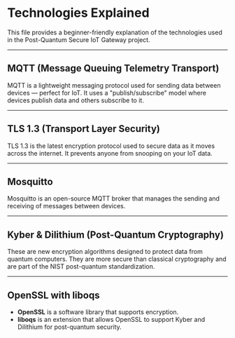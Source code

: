 # Technologies Explained

This file provides a beginner-friendly explanation of the technologies used in the Post-Quantum Secure IoT Gateway project.

---

## MQTT (Message Queuing Telemetry Transport)
MQTT is a lightweight messaging protocol used for sending data between devices — perfect for IoT. It uses a "publish/subscribe" model where devices publish data and others subscribe to it.

---

## TLS 1.3 (Transport Layer Security)
TLS 1.3 is the latest encryption protocol used to secure data as it moves across the internet. It prevents anyone from snooping on your IoT data.

---

## Mosquitto
Mosquitto is an open-source MQTT broker that manages the sending and receiving of messages between devices.

---

## Kyber & Dilithium (Post-Quantum Cryptography)
These are new encryption algorithms designed to protect data from quantum computers. They are more secure than classical cryptography and are part of the NIST post-quantum standardization.

---

## OpenSSL with liboqs
- **OpenSSL** is a software library that supports encryption.
- **liboqs** is an extension that allows OpenSSL to support Kyber and Dilithium for post-quantum security.
